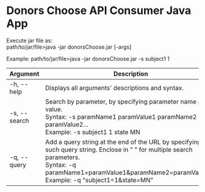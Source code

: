 # Donors Choose API Consumer Java App
Execute jar file as:  
path/to/jar/file>java -jar donorsChoose.jar [-args]

Example: 
path/to/jar/file>java -jar donorsChoose.jar -s subject1 1

Argument   | Description
-----------|----------------
-h, --help | Displays all arguments' descriptions and syntax.  
-s, --search | Search by parameter, by specifying parameter name and value.<br>Syntax: -s paramName1 paramValue1 paramName2 paramValue2...  <br>Example: -s subject1 1 state MN  
-q, --query | Add a query string at the end of the URL by specifying such query string. Enclose in " " for multiple search parameters.   <br>Syntax: -q paramName1=paramValue1&paramName2=paramValue2...<br>Example: -q "subject1=1&state=MN"  

